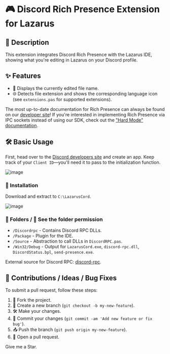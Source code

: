 # 🎮 Discord Rich Presence Extension for Lazarus

## 📖 Description
This extension integrates Discord Rich Presence with the Lazarus IDE, showing what you're editing in Lazarus on your Discord profile.

## ✨ Features
* 📂 Displays the currently edited file name.
* 🌐 Detects file extension and shows the corresponding language icon (see `extensions.pas` for supported extensions).

The most up-to-date documentation for Rich Presence can always be found on our [developer site](https://discordapp.com/developers/docs/rich-presence/how-to)! 
If you're interested in implementing Rich Presence via IPC sockets instead of using our SDK, check out the ["Hard Mode" documentation](https://github.com/discordapp/discord-rpc/blob/master/documentation/hard-mode.md).

## 🛠️ Basic Usage
First, head over to the [Discord developers site](https://discordapp.com/developers/applications/me) and create an app. Keep track of your `Client ID`—you'll need it to pass to the initialization function.

![image](https://github.com/BoscoBecker/LazarusCord/assets/6303278/cdc1f545-4aaf-45a7-9e81-81300ac1b898)


### 💾 Installation
Download and extract to `C:\LazarusCord`.

![image](https://github.com/BoscoBecker/LazarusCord/assets/6303278/0e0f055f-207e-4434-a4db-68c8ad4cddaf)



### 📂 Folders / 🚨 See the folder permission

- `/Discordrpc` - Contains Discord RPC DLLs.
- `/Package` - Plugin for the IDE.
- `/Source` - Abstraction to call DLLs in `DiscordRPC.pas`.
- `/Win32/Debug` - Output for `LazarusCord.exe`, `discord-rpc.dll`, `DiscordStatus.bpl`, `send-presence.exe`.

External source for Discord RPC: [discord-rpc](https://github.com/discord/discord-rpc).

## 💬 Contributions / Ideas / Bug Fixes
To submit a pull request, follow these steps:

1. 🍴 Fork the project.
2. 🌿 Create a new branch (`git checkout -b my-new-feature`).
3. 🛠️ Make your changes.
4. 💾 Commit your changes (`git commit -am 'Add new feature or fix bug'`).
5. 📤 Push the branch (`git push origin my-new-feature`).
6. 🔄 Open a pull request.

Give me a Star.
